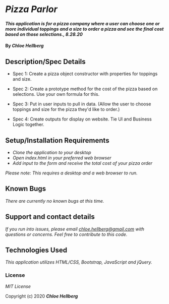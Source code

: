 # _Pizza Parlor_

#### _This application is for a pizza company where a user can choose one or more individual toppings and a size to order a pizza and see the final cost based on those selections., 8.28.20_

#### By _**Chloe Hellberg**_

## Description/Spec Details

* Spec 1: Create a pizza object constructor with properties for toppings and size.

* Spec 2: Create a prototype method for the cost of the pizza based on selections. Use your own formula for this.
  
* Spec 3: Put in user inputs to pull in data. (Allow the user to choose toppings and size for the pizza they'd like to order.) 

* Spec 4: Create outputs for display on website. Tie UI and Business Logic together.

## Setup/Installation Requirements

* _Clone the application to your desktop_
* _Open index.html in your preferred web browser_
* _Add input to the form and receive the total cost of your pizza order_

_Please note: This requires a desktop and a web browser to run._

## Known Bugs

_There are currently no known bugs at this time._

## Support and contact details

_If you run into issues, please email chloe.hellberg@gmail.com with questions or concerns. Feel free to contribute to this code._

## Technologies Used

_This application utilizes HTML/CSS, Bootstrap, JavaScript and jQuery._

### License

*MIT License*

Copyright (c) 2020 **_Chloe Hellberg_**
